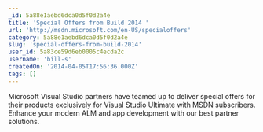 ```yaml
---
_id: 5a88e1aebd6dca0d5f0d2a4e
title: 'Special Offers from Build 2014 '
url: 'http://msdn.microsoft.com/en-US/specialoffers'
category: 5a88e1aebd6dca0d5f0d2a4e
slug: 'special-offers-from-build-2014'
user_id: 5a83ce59d6eb0005c4ecda2c
username: 'bill-s'
createdOn: '2014-04-05T17:56:36.000Z'
tags: []
---
```


Microsoft Visual Studio partners have teamed up to deliver special offers for their products exclusively for Visual Studio Ultimate with MSDN subscribers. Enhance your modern ALM and app development with our best partner solutions.

